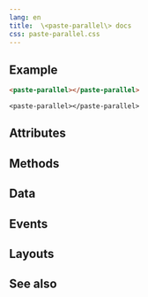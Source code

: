 ```yaml
---
lang: en
title:  \<paste-parallel\> docs
css: paste-parallel.css
---
```


<main>

<section id=example>

## Example


```html
<paste-parallel></paste-parallel>
```

```{=html}
<paste-parallel></paste-parallel>
```



</section>

<section id=attributes>

## Attributes

</section>

<section id=methods>

## Methods

</section>

<section id=data>

## Data

</section>

<section id=events>

## Events

</section>

<section id=layouts>

## Layouts

</section>

<section id=see-also>

## See also

</main>


<script type="module">
import {PasteParallel} from './PasteParallel.js'

window.pasteParallel = document.querySelector('paste-parallel')
</script>

